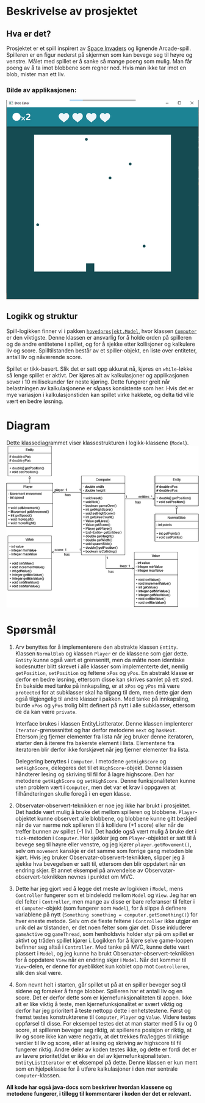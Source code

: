 # Beskrivelse av prosjektet
## Hva er det?
Prosjektet er et spill inspirert av [Space Invaders](https://en.wikipedia.org/wiki/Space_Invaders) og lignende Arcade-spill. Spilleren er en figur nederst på skjermen som kan bevege seg til høyre og venstre. Målet med spillet er å sanke så mange poeng som mulig. Man får poeng av å ta imot blobbene som regner ned. Hvis man ikke tar imot en blob, mister man ett liv.

### Bilde av applikasjonen:
![](./app.png)

## Logikk og struktur
Spill-logikken finner vi i pakken [`hovedprosjekt.Model`](./src/main/java/hovedprosjekt/Model), hvor klassen [`Computer`](./src/main/java/hovedprosjekt/Model/Computer.java) er den viktigste. Denne klassen er ansvarlig for å holde orden på spilleren og de andre entitetene i spillet, og for å sjekke etter kollisjoner og kalkulere liv og score. Spilltilstanden består av et spiller-objekt, en liste over entiteter, antall liv og nåværende score.

Spillet er tikk-basert. Slik det er satt opp akkurat nå, kjøres en `while`-løkke så lenge spillet er aktivt. Der kjøres alt av kalkulasjoner og applikasjonen sover i 10 millisekunder før neste kjøring. Dette fungerer greit når belastningen av kalkulasjonene er såpass konsistente som her. Hvis det er mye variasjon i kalkulasjonstiden kan spillet virke hakkete, og delta tid ville vært en bedre løsning.

# Diagram
Dette klassediagrammet viser klassestrukturen i logikk-klassene (`Model`).
![](./klassediagram.png)

# Spørsmål
1.	Arv benyttes for å implementerere den abstrakte klassen `Entity`. Klassen `NormalBlob` og klassen `Player` er de klassene som gjør dette. `Entity` kunne også vært et grensenitt, men da måtte noen identiske kodesnutter blitt skrevet i alle klasser som implementerte det, nemlig `getPosition`, `setPosition` og feltene `xPos` og `yPos`. En abstrakt klasse er derfor en bedre løsning, ettersom disse kan skrives samlet på ett sted. En bakside med tanke på innkapsling, er at `xPos` og `yPos` må være `protected` for at subklasser skal ha tilgang til dem, men dette gjør dem også tilgjengelig til andre klasser i pakken. Med tanke på innkapsling, burde `xPos` og `yPos` trolig blitt definert på nytt i alle subklasser, ettersom de da kan være `private`.

    Interface brukes i klassen EntityListIterator. Denne klassen implenterer `Iterator`-grensesnittet og har derfor metodene `next` og `hasNext`. Ettersom jeg fjerner elementer fra lista når jeg bruker denne iteratoren, starter den å iterere fra bakerste element i lista. Elementene fra iteratoren blir derfor ikke forskjøvet når jeg fjerner elementer fra lista.

    Delegering benyttes i `Computer`. I metodene `getHighScore` og `setHighScore`, delegeres det til et `HighScore`-objekt. Denne klassen håndterer lesing og skriving til fil for å lagre highscore. Den har metodene `getHighScore` og `setHighScore`. Denne funksjonaliteten kunne uten problem vært i `Computer`, men det var et krav i oppgaven at filhåndteringen skulle foregå i en egen klasse.

2.	Observatør-observert-teknikken er noe jeg ikke har brukt i prosjektet. Det hadde vært mulig å bruke det mellom spilleren og blobbene. `Player`-objektet kunne observert alle blobbene, og blobbene kunne gitt beskjed når de var nærme nok spilleren til å kollidere (+1 score) eller når de treffer bunnen av spillet (-1 liv). Det hadde også vært mulig å bruke det i `tick`-metoden i `Computer`. Her sjekker jeg om `Player`-objektet er satt til å bevege seg til høyre eller venstre, og jeg kjører `player.getMovement()`, selv om `movement` kanskje er det samme som forrige gang metoden ble kjørt. Hvis jeg bruker Observatør-observert-teknikken, slipper jeg å sjekke hva bevegelsen er satt til, ettersom den blir oppdatert når en endring skjer. Et annet eksempel på anvendelse av Observatør-observert-teknikken nevnes i punktet om MVC.

3. Dette har jeg gjort ved å legge det meste av logikken i `Model`, mens `Controller` fungerer som et bindeledd mellom `Model` og `View`. Jeg har en del felter i `Controller`, men mange av disse er bare referanser til felter i et `Computer`-objekt (som fungerer som `Model`), for å slippe å definere variablene på nytt (`Something something = computer.getSomething()`) for hver eneste metode. Selv om de fleste feltene i `Controller` ikke utgjør en unik del av tilstanden, er det noen felter som gjør det. Disse inkluderer `gameActive` og `gameThread`, som henholdsvis holder styr på om spillet er aktivt og tråden spillet kjører i. Logikken for å kjøre selve game-loopen befinner seg altså i `Controller`. Med tanke på MVC, kunne dette vært plassert i `Model`, og jeg kunne ha brukt Observatør-observert-teknikken for å oppdatere `View` når en endring skjer i `Model`. Når det kommer til `View`-delen, er denne for øyeblikket kun koblet opp mot `Controlleren`, slik den skal være.

4. Som nevnt helt i starten, går spillet ut på at en spiller beveger seg til sidene og forsøker å fange blobber. Spilleren har et antall liv og en score. Det er derfor dette som er kjernefunksjonaliteten til appen. Ikke alt er like viktig å teste, men kjernefunksjonalitet er svært viktig og derfor har jeg prioritert å teste nettopp dette i enhetstestene. Først og fremst testes konstruktørene til `Computer`, `Player` og `Value`. Videre testes oppførsel til disse. For eksempel testes det at man starter med 5 liv og 0 score, at spilleren beveger seg riktig, at spillerens posisjon er riktig, at liv og score ikke kan være negativ, at det trekkes fra/legges til riktige verdier til liv og score, eller at lesing og skriving av highscore til fil fungerer riktig. Andre deler av koden testes ikke, og dette er fordi det er av lavere prioritet/det er ikke en del av kjernefunksjonaliteten. `EntityListIterator` er et eksempel på dette. Denne klassen er kun ment som en hjelpeklasse for å utføre kalkulasjoner i den mer sentrale `Computer`-klassen.

**All kode har også java-docs som beskriver hvordan klassene og metodene fungerer, i tillegg til kommentarer i koden der det er relevant.**
